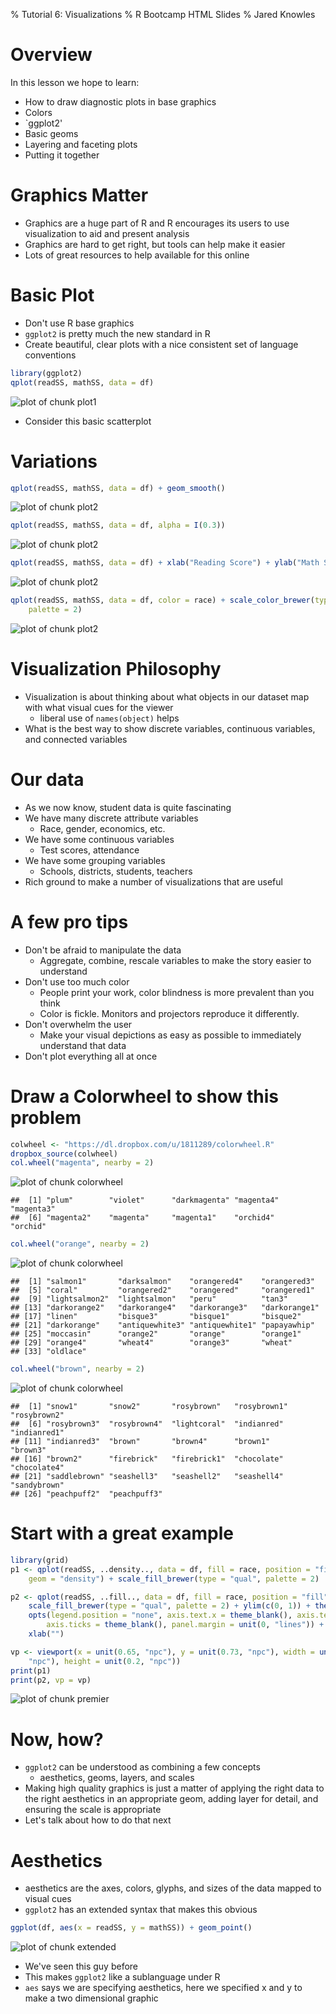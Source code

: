 % Tutorial 6: Visualizations
% R Bootcamp HTML Slides
% Jared Knowles




# Overview
In this lesson we hope to learn:
- How to draw diagnostic plots in base graphics
- Colors
- `ggplot2' 
- Basic geoms
- Layering and faceting plots
- Putting it together




# Graphics Matter
- Graphics are a huge part of R and R encourages its users to use visualization to aid and present analysis
- Graphics are hard to get right, but tools can help make it easier
- Lots of great resources to help available for this online

# Basic Plot
- Don't use R base graphics
- `ggplot2` is pretty much the new standard in R
- Create beautiful, clear plots with a nice consistent set of language conventions


```r
library(ggplot2)
qplot(readSS, mathSS, data = df)
```

![plot of chunk plot1](figure/slides6-plot1.svg) 

- Consider this basic scatterplot

# Variations

```r
qplot(readSS, mathSS, data = df) + geom_smooth()
```

![plot of chunk plot2](figure/slides6-plot21.svg) 

```r
qplot(readSS, mathSS, data = df, alpha = I(0.3))
```

![plot of chunk plot2](figure/slides6-plot22.svg) 

```r
qplot(readSS, mathSS, data = df) + xlab("Reading Score") + ylab("Math Score")
```

![plot of chunk plot2](figure/slides6-plot23.svg) 

```r
qplot(readSS, mathSS, data = df, color = race) + scale_color_brewer(type = "qual", 
    palette = 2)
```

![plot of chunk plot2](figure/slides6-plot24.svg) 


# Visualization Philosophy
- Visualization is about thinking about what objects in our dataset map with what visual cues for the viewer
  - liberal use of `names(object)` helps
- What is the best way to show discrete variables, continuous variables, and connected variables

# Our data
- As we now know, student data is quite fascinating
- We have many discrete attribute variables
  - Race, gender, economics, etc.
- We have some continuous variables
  - Test scores, attendance
- We have some grouping variables
  - Schools, districts, students, teachers
- Rich ground to make a number of visualizations that are useful


# A few pro tips
- Don't be afraid to manipulate the data
  - Aggregate, combine, rescale variables to make the story easier to understand
- Don't use too much color
  - People print your work, color blindness is more prevalent than you think
  - Color is fickle. Monitors and projectors reproduce it differently.
- Don't overwhelm the user
  - Make your visual depictions as easy as possible to immediately understand that data
- Don't plot everything all at once


# Draw a Colorwheel to show this problem

```r
colwheel <- "https://dl.dropbox.com/u/1811289/colorwheel.R"
dropbox_source(colwheel)
col.wheel("magenta", nearby = 2)
```

![plot of chunk colorwheel](figure/slides6-colorwheel1.svg) 

```
##  [1] "plum"        "violet"      "darkmagenta" "magenta4"    "magenta3"   
##  [6] "magenta2"    "magenta"     "magenta1"    "orchid4"     "orchid"     
```

```r
col.wheel("orange", nearby = 2)
```

![plot of chunk colorwheel](figure/slides6-colorwheel2.svg) 

```
##  [1] "salmon1"       "darksalmon"    "orangered4"    "orangered3"   
##  [5] "coral"         "orangered2"    "orangered"     "orangered1"   
##  [9] "lightsalmon2"  "lightsalmon"   "peru"          "tan3"         
## [13] "darkorange2"   "darkorange4"   "darkorange3"   "darkorange1"  
## [17] "linen"         "bisque3"       "bisque1"       "bisque2"      
## [21] "darkorange"    "antiquewhite3" "antiquewhite1" "papayawhip"   
## [25] "moccasin"      "orange2"       "orange"        "orange1"      
## [29] "orange4"       "wheat4"        "orange3"       "wheat"        
## [33] "oldlace"      
```

```r
col.wheel("brown", nearby = 2)
```

![plot of chunk colorwheel](figure/slides6-colorwheel3.svg) 

```
##  [1] "snow1"       "snow2"       "rosybrown"   "rosybrown1"  "rosybrown2" 
##  [6] "rosybrown3"  "rosybrown4"  "lightcoral"  "indianred"   "indianred1" 
## [11] "indianred3"  "brown"       "brown4"      "brown1"      "brown3"     
## [16] "brown2"      "firebrick"   "firebrick1"  "chocolate"   "chocolate4" 
## [21] "saddlebrown" "seashell3"   "seashell2"   "seashell4"   "sandybrown" 
## [26] "peachpuff2"  "peachpuff3" 
```


# Start with a great example

```r
library(grid)
p1 <- qplot(readSS, ..density.., data = df, fill = race, position = "fill", 
    geom = "density") + scale_fill_brewer(type = "qual", palette = 2)

p2 <- qplot(readSS, ..fill.., data = df, fill = race, position = "fill", geom = "density") + 
    scale_fill_brewer(type = "qual", palette = 2) + ylim(c(0, 1)) + theme_bw() + 
    opts(legend.position = "none", axis.text.x = theme_blank(), axis.text.y = theme_blank(), 
        axis.ticks = theme_blank(), panel.margin = unit(0, "lines")) + ylab("") + 
    xlab("")

vp <- viewport(x = unit(0.65, "npc"), y = unit(0.73, "npc"), width = unit(0.2, 
    "npc"), height = unit(0.2, "npc"))
print(p1)
print(p2, vp = vp)
```

![plot of chunk premier](figure/slides6-premier.svg) 


# Now, how?
- `ggplot2` can be understood as combining a few concepts
  - aesthetics, geoms, layers, and scales
- Making high quality graphics is just a matter of applying the right data to the right aesthetics in an appropriate geom, adding layer for detail, and ensuring the scale is appropriate
- Let's talk about how to do that next

# Aesthetics
- aesthetics are the axes, colors, glyphs, and sizes of the data mapped to visual cues
- `ggplot2` has an extended syntax that makes this obvious

```r
ggplot(df, aes(x = readSS, y = mathSS)) + geom_point()
```

![plot of chunk extended](figure/slides6-extended.svg) 

- We've seen this guy before
- This makes `ggplot2` like a sublanguage under R
- `aes` says we are specifying aesthetics, here we specified x and y to make a two dimensional graphic

